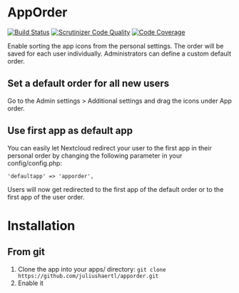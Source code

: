 # AppOrder

[![Build Status](https://travis-ci.org/juliushaertl/apporder.svg?branch=master)](https://travis-ci.org/juliushaertl/apporder) 
[![Scrutinizer Code Quality](https://scrutinizer-ci.com/g/juliushaertl/apporder/badges/quality-score.png?b=master)](https://scrutinizer-ci.com/g/juliushaertl/apporder/?branch=master)
[![Code Coverage](https://scrutinizer-ci.com/g/juliushaertl/apporder/badges/coverage.png?b=master)](https://scrutinizer-ci.com/g/juliushaertl/apporder/?branch=master)

Enable sorting the app icons from the personal settings. The order will be 
saved for each user individually. Administrators can define a custom default 
order.

## Set a default order for all new users

Go to the Admin settings > Additional settings and drag the icons under App order.

## Use first app as default app

You can easily let Nextcloud redirect your user to the first app in their
personal order by changing the following parameter in your config/config.php:

    'defaultapp' => 'apporder',

Users will now get redirected to the first app of the default order or to the
first app of the user order. 

# Installation

## From git

1. Clone the app into your apps/ directory: `git clone https://github.com/juliushaertl/apporder.git`
2. Enable it
